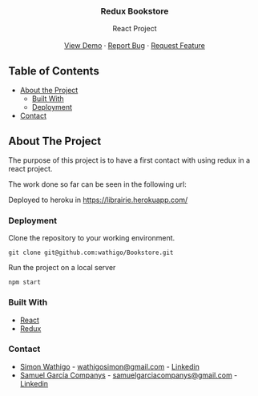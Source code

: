   <h3 align="center">Redux Bookstore</h3>

  <p align="center">
    React Project
    <br />
    <br />
    <a href="">View Demo</a>
    ·
    <a href="https://github.com/wathigo/Bookstore/issues">Report Bug</a>
    ·
    <a href="https://github.com/wathigo/Bookstore/issues">Request Feature</a>
  </p>
</p>


<!-- TABLE OF CONTENTS -->
## Table of Contents

* [About the Project](#about-the-project)
  * [Built With](#built-with)
  * [Deployment](#Deployment)
* [Contact](#Contact)




<!-- ABOUT THE PROJECT -->
## About The Project
The purpose of this project is to have a first contact with using redux in a react project.

The work done so far can be seen in the following url:

Deployed to heroku in https://librairie.herokuapp.com/ 

### Deployment

Clone the repository to your working environment.

```
git clone git@github.com:wathigo/Bookstore.git
```

Run the project on a local server

```
npm start
```



### Built With
* [React](https://reactjs.org/)
* [Redux](https://redux.js.org/introduction/getting-started)

### Contact
* [Simon Wathigo](https://github.com/wathigo) - wathigosimon@gmail.com - [Linkedin](https://www.linkedin.com/in/simon-wathigo-445370183/)
* [Samuel García Companys](https://github.com/samgaco) - samuelgarciacompanys@gmail.com - [Linkedin](https://www.linkedin.com/in/samuel-garc%C3%ADa-companys-0a848284/)

